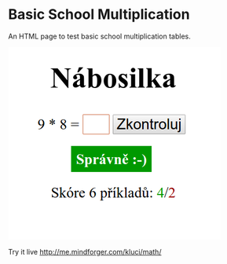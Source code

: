 # Basic School Multiplication

An HTML page to test basic school multiplication tables.

![Screenshot](./screenshot.png)

Try it live http://me.mindforger.com/kluci/math/
